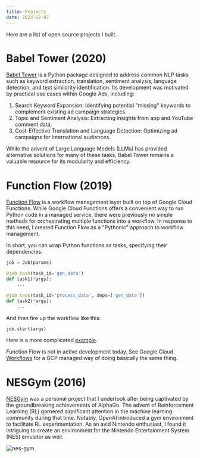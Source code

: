 ```yaml
---
title: Projects
date: 2023-12-07
---
```


Here are a list of open source projects I built.

# Babel Tower (2020)
[Babel Tower](https://github.com/google/gps-babel-tower) is a Python package designed to address common NLP tasks such as keyword extraction, translation, sentiment analysis, language detection, and text similarity identification. Its development was motivated by practical use cases within Google Ads, including:

1. Search Keyword Expansion: Identifying potential "missing" keywords to complement existing ad campaign strategies.
2. Topic and Sentiment Analysis: Extracting insights from app and YouTube comment data.
3. Cost-Effective Translation and Language Detection: Optimizing ad campaigns for international audiences.

While the advent of Large Language Models (LLMs) has provided alternative solutions for many of these tasks,
Babel Tower remains a valuable resource for its modularity and efficiency.


# Function Flow (2019)
[Function Flow](https://github.com/codescv/function_flow) is a workflow management layer built on top of Google Cloud Functions. 
While Google Cloud Functions offers a convenient way to run Python code in a managed service, 
there were previously no simple methods for orchestrating multiple functions into a workflow. 
In response to this need, I created Function Flow as a "Pythonic" approach to workflow management.

In short, you can wrap Python functions as tasks, specifying their dependencies:
```python
job = Job(params)

@job.task(task_id='gen_data')
def task1(*args):
    ...

@job.task(task_id='process_data', deps=['gen_data'])
def task2(*args):
    ...
```

And then fire up the workflow like this:
```python
job.start(args)
```

Here is a more complicated [example](https://github.com/codescv/function_flow/blob/main/example/src/main.py).

Function Flow is not in active development today. See Google Cloud [Workflows](https://cloud.google.com/workflows) for a GCP managed way of doing basically the same thing.


# NESGym (2016)
[NESGym](https://github.com/codescv/nesgym) was a personal project that I undertook after being captivated by the groundbreaking achievements of AlphaGo. The advent of Reinforcement Learning (RL) garnered significant attention in the machine learning community during that time. Notably, OpenAI introduced a gym environment to facilitate RL experimentation. As an avid Nintendo enthusiast, I found it intriguing to create an environment for the Nintendo Entertainment System (NES) emulator as well.

![nes-gym](https://raw.githubusercontent.com/codescv/nesgym/master/images/soccer.png)